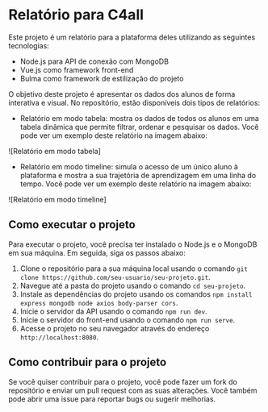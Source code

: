 # Relatório para C4all

Este projeto é um relatório para a plataforma deles utilizando as seguintes tecnologias:

- Node.js para API de conexão com MongoDB
- Vue.js como framework front-end
- Bulma como framework de estilização do projeto

O objetivo deste projeto é apresentar os dados dos alunos de forma interativa e visual. No repositório, estão disponíveis dois tipos de relatórios:

- Relatório em modo tabela: mostra os dados de todos os alunos em uma tabela dinâmica que permite filtrar, ordenar e pesquisar os dados. Você pode ver um exemplo deste relatório na imagem abaixo:

![Relatório em modo tabela]

- Relatório em modo timeline: simula o acesso de um único aluno à plataforma e mostra a sua trajetória de aprendizagem em uma linha do tempo. Você pode ver um exemplo deste relatório na imagem abaixo:

![Relatório em modo timeline]

## Como executar o projeto

Para executar o projeto, você precisa ter instalado o Node.js e o MongoDB em sua máquina. Em seguida, siga os passos abaixo:

1. Clone o repositório para a sua máquina local usando o comando `git clone https://github.com/seu-usuario/seu-projeto.git`.
2. Navegue até a pasta do projeto usando o comando `cd seu-projeto`.
3. Instale as dependências do projeto usando os comandos `npm install express mongodb node axios body-parser cors`.
4. Inicie o servidor da API usando o comando `npm run dev`.
5. Inicie o servidor do front-end usando o comando `npm run serve`.
6. Acesse o projeto no seu navegador através do endereço `http://localhost:8080`.

## Como contribuir para o projeto

Se você quiser contribuir para o projeto, você pode fazer um fork do repositório e enviar um pull request com as suas alterações. Você também pode abrir uma issue para reportar bugs ou sugerir melhorias.

